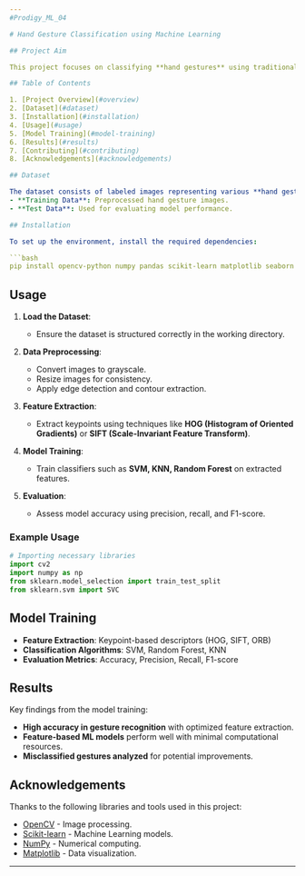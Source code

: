 ```yaml
---
#Prodigy_ML_04

# Hand Gesture Classification using Machine Learning

## Project Aim

This project focuses on classifying **hand gestures** using traditional **Machine Learning techniques**. It involves **image preprocessing, feature extraction, and classification** to recognize different hand gestures effectively.

## Table of Contents

1. [Project Overview](#overview)
2. [Dataset](#dataset)
3. [Installation](#installation)
4. [Usage](#usage)
5. [Model Training](#model-training)
6. [Results](#results)
7. [Contributing](#contributing)
8. [Acknowledgements](#acknowledgements)

## Dataset

The dataset consists of labeled images representing various **hand gestures**. It includes:
- **Training Data**: Preprocessed hand gesture images.
- **Test Data**: Used for evaluating model performance.

## Installation

To set up the environment, install the required dependencies:

```bash
pip install opencv-python numpy pandas scikit-learn matplotlib seaborn
```

## Usage

1. **Load the Dataset**:
   - Ensure the dataset is structured correctly in the working directory.

2. **Data Preprocessing**:
   - Convert images to grayscale.
   - Resize images for consistency.
   - Apply edge detection and contour extraction.

3. **Feature Extraction**:
   - Extract keypoints using techniques like **HOG (Histogram of Oriented Gradients)** or **SIFT (Scale-Invariant Feature Transform)**.

4. **Model Training**:
   - Train classifiers such as **SVM, KNN, Random Forest** on extracted features.

5. **Evaluation**:
   - Assess model accuracy using precision, recall, and F1-score.

### Example Usage

```python
# Importing necessary libraries
import cv2
import numpy as np
from sklearn.model_selection import train_test_split
from sklearn.svm import SVC
```

## Model Training

- **Feature Extraction**: Keypoint-based descriptors (HOG, SIFT, ORB)
- **Classification Algorithms**: SVM, Random Forest, KNN
- **Evaluation Metrics**: Accuracy, Precision, Recall, F1-score

## Results

Key findings from the model training:
- **High accuracy in gesture recognition** with optimized feature extraction.
- **Feature-based ML models** perform well with minimal computational resources.
- **Misclassified gestures analyzed** for potential improvements.

## Acknowledgements

Thanks to the following libraries and tools used in this project:
- [OpenCV](https://opencv.org/) - Image processing.
- [Scikit-learn](https://scikit-learn.org/) - Machine Learning models.
- [NumPy](https://numpy.org/) - Numerical computing.
- [Matplotlib](https://matplotlib.org/) - Data visualization.

---
```


